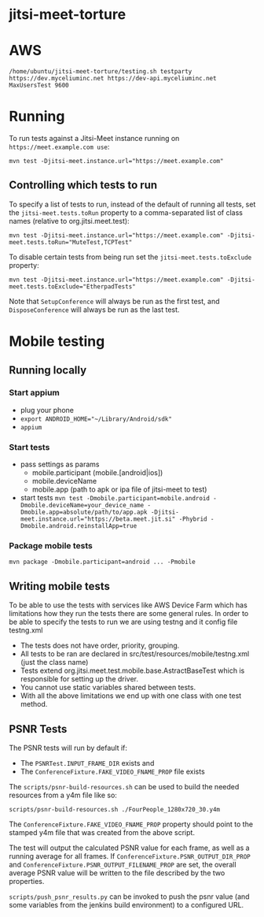 jitsi-meet-torture
==================

# AWS 
```/home/ubuntu/jitsi-meet-torture/testing.sh testparty https://dev.myceliuminc.net https://dev-api.myceliuminc.net MaxUsersTest 9600```

# Running 
To run tests against a Jitsi-Meet instance running on `https://meet.example.com use`:

```mvn test -Djitsi-meet.instance.url="https://meet.example.com"```

## Controlling which tests to run
To specify a list of tests to run, instead of the default of running all tests, set the `jitsi-meet.tests.toRun` property to a comma-separated list of class names (relative to org.jitsi.meet.test):

```mvn test -Djitsi-meet.instance.url="https://meet.example.com" -Djitsi-meet.tests.toRun="MuteTest,TCPTest"```


To disable certain tests from being run set the `jitsi-meet.tests.toExclude` property:

```mvn test -Djitsi-meet.instance.url="https://meet.example.com" -Djitsi-meet.tests.toExclude="EtherpadTests"```


Note that `SetupConference` will always be run as the first test, and `DisposeConference` will always be run as the last test.

# Mobile testing

## Running locally

### Start appium
 - plug your phone
 - ``export ANDROID_HOME="~/Library/Android/sdk"``
 - ``appium``
### Start tests
- pass settings as params
  * mobile.participant (mobile.[android|ios])
  * mobile.deviceName
  * mobile.app (path to apk or ipa file of jitsi-meet to test)
- start tests
``mvn test -Dmobile.participant=mobile.android -Dmobile.deviceName=your_device_name -Dmobile.app=absolute/path/to/app.apk -Djitsi-meet.instance.url="https://beta.meet.jit.si" -Phybrid -Dmobile.android.reinstallApp=true``

### Package mobile tests
``mvn package -Dmobile.participant=android ... -Pmobile`` 

## Writing mobile tests
To be able to use the tests with services like AWS Device Farm which has 
limitations how they run the tests there are some general rules.
In order to be able to specify the tests to run we are using testng and
it config file testng.xml 
* The tests does not have order, priority, grouping.
* All tests to be ran are declared in src/test/resources/mobile/testng.xml 
    (just the class name)
* Tests extend org.jitsi.meet.test.mobile.base.AstractBaseTest which is 
responsible for setting up the driver.
* You cannot use static variables shared between tests.
* With all the above limitations we end up with one class 
with one test method.


## PSNR Tests
The PSNR tests will run by default if:
* The `PSNRTest.INPUT_FRAME_DIR` exists and
* The `ConferenceFixture.FAKE_VIDEO_FNAME_PROP` file exists

The `scripts/psnr-build-resources.sh` can be used to build the needed resources from a y4m file like so:
```
scripts/psnr-build-resources.sh ./FourPeople_1280x720_30.y4m
```

The `ConferenceFixture.FAKE_VIDEO_FNAME_PROP` property should point to the stamped y4m file that was created from the above script.

The test will output the calculated PSNR value for each frame, as well as a running average for all frames.  If `ConferenceFixture.PSNR_OUTPUT_DIR_PROP` and `ConferenceFixture.PSNR_OUTPUT_FILENAME_PROP` are set, the overall average PSNR value will be written to the file described by the two properties.

`scripts/push_psnr_results.py` can be invoked to push the psnr value (and some variables from the jenkins build environment) to a configured URL.
